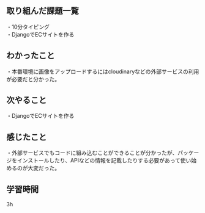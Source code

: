 ## 取り組んだ課題一覧
・10分タイピング
<br>・DjangoでECサイトを作る
## わかったこと
・本番環境に画像をアップロードするにはcloudinaryなどの外部サービスの利用が必要だと分かった。
## 次やること
・DjangoでECサイトを作る

## 感じたこと
・外部サービスでもコードに組み込むことができることが分かったが、パッケージをインストールしたり、APIなどの情報を記載したりする必要があって使い始めるのが大変だった。
## 学習時間
3h

